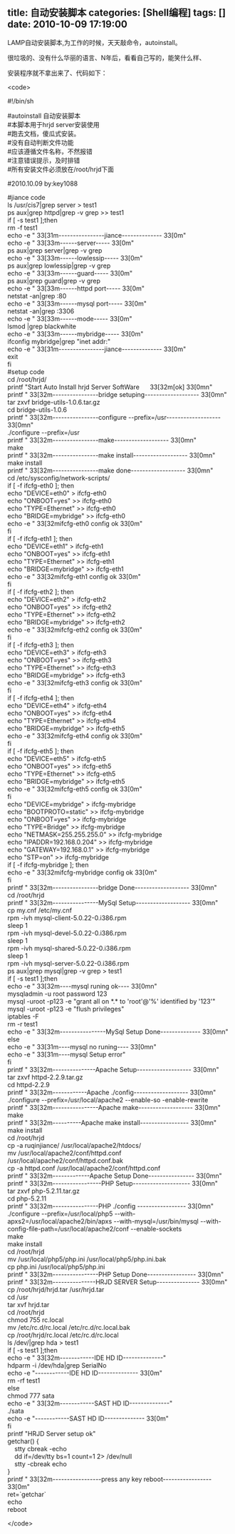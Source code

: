 title: 自动安装脚本
categories: [Shell编程]
tags: []
date: 2010-10-09 17:19:00
---
<p>LAMP自动安装脚本,为工作的时候，天天敲命令，autoinstall。</p><p>很垃圾的、没有什么华丽的语言、N年后，看看自己写的，能笑什么样、</p><p>安装程序就不拿出来了、代码如下：</p><p> </p><p>&lt;code&gt;</p><p> </p><p>#!/bin/sh</p><p>#autoinstall 自动安装脚本<br />#本脚本用于hrjd server安装使用<br />#跑去文档，傻瓜式安装。<br />#没有自动判断文件功能<br />#应该遵循文件名称，不然报错<br />#注意错误提示，及时排错<br />#所有安装文件必须放在/root/hrjd下面</p><p>#2010.10.09 by:key1088</p><p>#jiance code<br />ls /usr/cis7|grep server &gt; test1<br />ps aux|grep httpd|grep -v grep &gt;&gt; test1<br />if [ -s test1 ];then<br />rm -f test1<br />echo -e &quot; 33[31m----------------jiance-------------- 33[0m&quot;<br />echo -e &quot; 33[33m------server----- 33[0m&quot;<br />ps aux|grep server|grep -v grep<br />echo -e &quot; 33[33m------lowlessip----- 33[0m&quot;<br />ps aux|grep lowlessip|grep -v grep <br />echo -e &quot; 33[33m------guard----- 33[0m&quot;<br />ps aux|grep guard|grep -v grep<br />echo -e &quot; 33[33m------httpd port----- 33[0m&quot;<br />netstat -an|grep :80<br />echo -e &quot; 33[33m------mysql port----- 33[0m&quot;<br />netstat -an|grep :3306<br />echo -e &quot; 33[33m------mode----- 33[0m&quot;<br />lsmod |grep blackwhite<br />echo -e &quot; 33[33m------mybridge----- 33[0m&quot;<br />ifconfig mybridge|grep &quot;inet addr:&quot;<br />echo -e &quot; 33[31m----------------jiance-------------- 33[0m&quot;<br />exit<br />fi<br />#setup code<br />cd /root/hrjd/<br />printf &quot;Start Auto Install hrjd Server SoftWare&nbsp;&nbsp;&nbsp;&nbsp;&nbsp;   33[32m[ok] 33[0mn&quot;<br />printf &quot; 33[32m----------------bridge setuping------------------- 33[0mn&quot;<br />tar zxvf bridge-utils-1.0.6.tar.gz<br />cd bridge-utils-1.0.6<br />printf &quot; 33[32m----------------configure --prefix=/usr------------------- 33[0mn&quot;<br />./configure --prefix=/usr<br />printf &quot; 33[32m----------------make------------------- 33[0mn&quot;<br />make<br />printf &quot; 33[32m----------------make install------------------- 33[0mn&quot;<br />make install<br />printf &quot; 33[32m----------------make done------------------- 33[0mn&quot;<br />cd /etc/sysconfig/network-scripts/<br />if [ -f ifcfg-eth0 ]; then<br />echo &quot;DEVICE=eth0&quot; &gt; ifcfg-eth0<br />echo &quot;ONBOOT=yes&quot; &gt;&gt; ifcfg-eth0<br />echo &quot;TYPE=Ethernet&quot; &gt;&gt; ifcfg-eth0<br />echo &quot;BRIDGE=mybridge&quot; &gt;&gt; ifcfg-eth0<br />echo -e &quot; 33[32mifcfg-eth0 config ok 33[0m&quot;<br />fi<br />if [ -f ifcfg-eth1 ]; then<br />echo &quot;DEVICE=eth1&quot; &gt; ifcfg-eth1<br />echo &quot;ONBOOT=yes&quot; &gt;&gt; ifcfg-eth1<br />echo &quot;TYPE=Ethernet&quot; &gt;&gt; ifcfg-eth1<br />echo &quot;BRIDGE=mybridge&quot; &gt;&gt; ifcfg-eth1<br />echo -e &quot; 33[32mifcfg-eth1 config ok 33[0m&quot;<br />fi<br />if [ -f ifcfg-eth2 ]; then<br />echo &quot;DEVICE=eth2&quot; &gt; ifcfg-eth2<br />echo &quot;ONBOOT=yes&quot; &gt;&gt; ifcfg-eth2<br />echo &quot;TYPE=Ethernet&quot; &gt;&gt; ifcfg-eth2<br />echo &quot;BRIDGE=mybridge&quot; &gt;&gt; ifcfg-eth2<br />echo -e &quot; 33[32mifcfg-eth2 config ok 33[0m&quot;<br />fi<br />if [ -f ifcfg-eth3 ]; then<br />echo &quot;DEVICE=eth3&quot; &gt; ifcfg-eth3<br />echo &quot;ONBOOT=yes&quot; &gt;&gt; ifcfg-eth3<br />echo &quot;TYPE=Ethernet&quot; &gt;&gt; ifcfg-eth3<br />echo &quot;BRIDGE=mybridge&quot; &gt;&gt; ifcfg-eth3<br />echo -e &quot; 33[32mifcfg-eth3 config ok 33[0m&quot;<br />fi<br />if [ -f ifcfg-eth4 ]; then<br />echo &quot;DEVICE=eth4&quot; &gt; ifcfg-eth4<br />echo &quot;ONBOOT=yes&quot; &gt;&gt; ifcfg-eth4<br />echo &quot;TYPE=Ethernet&quot; &gt;&gt; ifcfg-eth4<br />echo &quot;BRIDGE=mybridge&quot; &gt;&gt; ifcfg-eth5<br />echo -e &quot; 33[32mifcfg-eth4 config ok 33[0m&quot;<br />fi<br />if [ -f ifcfg-eth5 ]; then<br />echo &quot;DEVICE=eth5&quot; &gt; ifcfg-eth5<br />echo &quot;ONBOOT=yes&quot; &gt;&gt; ifcfg-eth5<br />echo &quot;TYPE=Ethernet&quot; &gt;&gt; ifcfg-eth5<br />echo &quot;BRIDGE=mybridge&quot; &gt;&gt; ifcfg-eth5<br />echo -e &quot; 33[32mifcfg-eth5 config ok 33[0m&quot;<br />fi<br />echo &quot;DEVICE=mybridge&quot; &gt; ifcfg-mybridge<br />echo &quot;BOOTPROTO=static&quot; &gt;&gt; ifcfg-mybridge<br />echo &quot;ONBOOT=yes&quot; &gt;&gt; ifcfg-mybridge<br />echo &quot;TYPE=Bridge&quot; &gt;&gt; ifcfg-mybridge<br />echo &quot;NETMASK=255.255.255.0&quot; &gt;&gt; ifcfg-mybridge<br />echo &quot;IPADDR=192.168.0.204&quot; &gt;&gt; ifcfg-mybridge<br />echo &quot;GATEWAY=192.168.0.1&quot; &gt;&gt; ifcfg-mybridge<br />echo &quot;STP=on&quot; &gt;&gt; ifcfg-mybridge<br />if [ -f ifcfg-mybridge ]; then<br />echo -e &quot; 33[32mifcfg-mybridge config ok 33[0m&quot;<br />fi<br />printf &quot; 33[32m----------------bridge Done------------------- 33[0mn&quot;<br />cd /root/hrjd<br />printf &quot; 33[32m----------------MySql Setup------------------- 33[0mn&quot;<br />cp my.cnf /etc/my.cnf<br />rpm -ivh mysql-client-5.0.22-0.i386.rpm<br />sleep 1<br />rpm -ivh mysql-devel-5.0.22-0.i386.rpm<br />sleep 1<br />rpm -ivh mysql-shared-5.0.22-0.i386.rpm<br />sleep 1<br />rpm -ivh mysql-server-5.0.22-0.i386.rpm<br />ps aux|grep mysql|grep -v grep &gt; test1<br />if [ -s test1 ];then<br />echo -e &quot; 33[32m----mysql runing ok---- 33[0mn&quot;<br />mysqladmin -u root password 123<br />mysql -uroot -p123 -e &quot;grant all on *.* to <a>'root'@'%'</a> identified by '123'&quot;<br />mysql -uroot -p123 -e &quot;flush privileges&quot;<br />iptables -F<br />rm -r test1<br />echo -e &quot; 33[32m----------------MySql Setup Done-------------- 33[0mn&quot;<br />else<br />echo -e &quot; 33[31m----mysql no runing---- 33[0mn&quot;<br />echo -e &quot; 33[31m----mysql Setup error&quot;<br />fi<br />printf &quot; 33[32m---------------Apache Setup------------------- 33[0mn&quot;<br />tar zxvf httpd-2.2.9.tar.gz<br />cd httpd-2.2.9<br />printf &quot; 33[32m------------Apache ./config------------------- 33[0mn&quot;<br />./configure --prefix=/usr/local/apache2 --enable-so -enable-rewrite<br />printf &quot; 33[32m----------------Apache make------------------- 33[0mn&quot;<br />make<br />printf &quot; 33[32m----------Apache make install----------------- 33[0mn&quot;<br />make install<br />cd /root/hrjd<br />cp -a ruqinjiance/ /usr/local/apache2/htdocs/<br />mv /usr/local/apache2/conf/httpd.conf /usr/local/apache2/conf/httpd.conf.bak<br />cp -a httpd.conf /usr/local/apache2/conf/httpd.conf<br />printf &quot; 33[32m-------------Apache Setup Done---------------- 33[0mn&quot;<br />printf &quot; 33[32m-----------------PHP Setup-------------------- 33[0mn&quot;<br />tar zxvf php-5.2.11.tar.gz<br />cd php-5.2.11<br />printf &quot; 33[32m----------------PHP ./config ----------------- 33[0mn&quot;<br />./configure --prefix=/usr/local/php5 --with-apxs2=/usr/local/apache2/bin/apxs --with-mysql=/usr/bin/mysql --with-config-file-path=/usr/local/apache2/conf --enable-sockets<br />make<br />make install<br />cd /root/hrjd<br />mv /usr/local/php5/php.ini /usr/local/php5/php.ini.bak<br />cp php.ini /usr/local/php5/php.ini<br />printf &quot; 33[32m----------------PHP Setup Done----------------- 33[0mn&quot;<br />printf &quot; 33[32m---------------HRJD SERVER Setup--------------- 33[0mn&quot;<br />cp /root/hrjd/hrjd.tar /usr/hrjd.tar<br />cd /usr<br />tar xvf hrjd.tar<br />cd /root/hrjd<br />chmod 755 rc.local<br />mv /etc/rc.d/rc.local /etc/rc.d/rc.local.bak<br />cp /root/hrjd/rc.local /etc/rc.d/rc.local<br />ls /dev/|grep hda &gt; test1<br />if [ -s test1 ];then<br />echo -e &quot; 33[32m------------IDE HD ID--------------&quot;<br />hdparm -i /dev/hda|grep SerialNo <br />echo -e &quot;------------IDE HD ID-------------- 33[0m&quot;<br />rm -rf test1<br />else<br />chmod 777 sata<br />echo -e &quot; 33[32m------------SAST HD ID--------------&quot;<br />./sata<br />echo -e &quot;------------SAST HD ID-------------- 33[0m&quot;<br />fi<br />printf &quot;HRJD Server setup ok&quot;<br />getchar() {<br />&nbsp;&nbsp;&nbsp;  stty cbreak -echo<br />&nbsp;&nbsp;&nbsp;  dd if=/dev/tty bs=1 count=1
2&gt; /dev/null<br />&nbsp;&nbsp;&nbsp;  stty -cbreak echo<br />}<br />printf &quot; 33[32m-----------------press any key reboot----------------- 33[0m&quot;<br />ret=`getchar`<br />echo<br />reboot</p><p>&lt;/code&gt;</p>